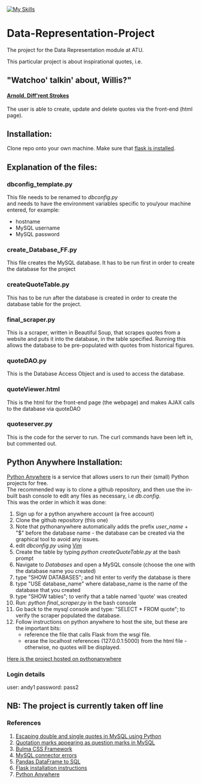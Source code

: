 [![My Skills](https://skillicons.dev/icons?i=python,mysql,flask&theme=light)](https://skillicons.dev)
</i>

# Data-Representation-Project
The project for the Data Representation module at ATU.<br>

This particular project is about inspirational quotes, i.e.

## "Watchoo' talkin' about, Willis?"
#### [Arnold, Diff'rent Strokes](https://www.bing.com/ck/a?!&&p=f1dd64d283bcf503JmltdHM9MTY3MzY1NDQwMCZpZ3VpZD0wYzg5YzZjYS1jNDhlLTZlYmUtMjQ5Ni1kNzhhYzVjMzZmMzQmaW5zaWQ9NTE5NA&ptn=3&hsh=3&fclid=0c89c6ca-c48e-6ebe-2496-d78ac5c36f34&psq=whatchoo+talkin+bout+willis&u=a1aHR0cHM6Ly93d3cueW91dHViZS5jb20vd2F0Y2g_dj1iSmQxUmt0allUVQ&ntb=1)


The user is able to create, update and delete quotes via the front-end (html page).


## Installation:

Clone repo onto your own machine.
Make sure that [flask is installed](https://flask.palletsprojects.com/en/1.1.x/installation/).

## Explanation of the files:

### dbconfig_template.py

This file needs to be renamed to *dbconfig.py*<br>
and needs to have the environment variables specific to you/your machine entered, for example:<br>
- hostname
- MySQL username
- MySQL password

### create_Database_FF.py

This file creates the MySQL database. It has to be run first in order to create the database for the project


### createQuoteTable.py

This has to be run after the database is created in order to create the database table for the project.


### final_scraper.py
This is a scraper, written in Beautiful Soup, that scrapes quotes from a website and puts it into the database, in the table specified. 
Running this allows the database to be pre-populated with quotes from historical figures.

### quoteDAO.py

This is the Database Access Object and is used to access the database. 


### quoteViewer.html

This is the html for the front-end page (the webpage) and makes AJAX calls to the database via quoteDAO

### quoteserver.py
This is the code for the server to run.
The curl commands have been left in, but commented out.


## Python Anywhere Installation:
[Python Anywhere](https://www.pythonanywhere.com/) is a service that allows users to run their (small) Python projects for free.<br>
The recommended way is to clone a github repository, and then use the in-built bash console to edit any files as necessary, i.e *db.config*.<br>
This was the order in which it was done:
1. Sign up for a python anywhere account (a free account)
2. Clone the github repository (this one)
3. Note that pythonanywhere automatically adds the prefix *user_name* + "$" before the database name - the database can be created via the graphical tool to avoid any issues.
4. edit *dbconfig.py* using [Vim](http://vimsheet.com/)
5. Create the table by typing *python createQuoteTable.py* at the bash prompt
6. Navigate to *Databases* and open a MySQL console (choose the one with the database name you created)
7. type "SHOW DATABASES"; and hit enter to verify the database is there
8. type "USE database_name" where database_name is the name of the database that you created
9. type "SHOW tables"; to verify that a table named 'quote' was created
10. Run: *python final_scraper.py* in the bash console
11. Go back to the mysql console and type: "SELECT * FROM quote"; to verify the scraper populated the database.
12. Follow instructions on python anywhere to host the site, but these are the important bits:
    - reference the file that calls Flask from the wsgi file.
    - erase the localhost references (127.0.0.1:5000) from the html file - otherwise, no quotes will be displayed.

[Here is the project hosted on pythonanywhere](http://irishfab.pythonanywhere.com/)

### Login details
user: andy1
password: pass2

## NB: The project is currently taken off line

### References

1. [Escaping double and single quotes in MySQL using Python](https://stackoverflow.com/questions/36512985/escaping-single-and-double-quotes-for-mysql-in-python)<br>
2. [Quotation marks appearing as question marks in MySQL](https://stackoverflow.com/questions/41043922/characters-appear-as-question-marks-in-mysql)<br>
3. [Bulma CSS Framework](https://bulma.io/)<br>
4. [MySQL connector errors](https://stackoverflow.com/questions/63689559/mysql-connector-errors-programmingerror-not-enough-parameters-for-the-sql-state)<br>
5. [Pandas DataFrame to SQL](https://pandas.pydata.org/pandas-docs/stable/reference/api/pandas.DataFrame.to_sql.html)<br>
6. [Flask installation instructions](https://flask.palletsprojects.com/en/1.1.x/installation/)<br>
7. [Python Anywhere](https://help.pythonanywhere.com/pages/UploadingAndDownloadingFiles)<br>
 []()<br>
 []()<br>
 []()<br>
